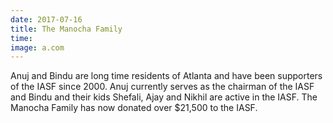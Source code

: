 ```yaml
---
date: 2017-07-16
title: The Manocha Family
time:
image: a.com
---
```

Anuj and Bindu are long time residents of Atlanta and have been supporters
of the IASF since 2000. Anuj currently serves as the chairman of the IASF
and Bindu and their kids Shefali, Ajay and Nikhil are active in the IASF.
The Manocha Family has now donated over $21,500 to the IASF.